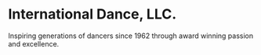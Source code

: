 # International Dance, LLC.

Inspiring generations of dancers since 1962 through award winning passion and excellence.
